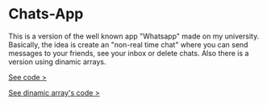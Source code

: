 Chats-App
=========

This is a version of the well known app "Whatsapp" made on my university. Basically, the idea is create an "non-real time chat" where you can send messages to your friends, see your inbox or delete chats.  Also there is a version using dinamic arrays.

<a href="code/">See code ></a>

<a href="codeDinamic/">See dinamic array's code ></a>
